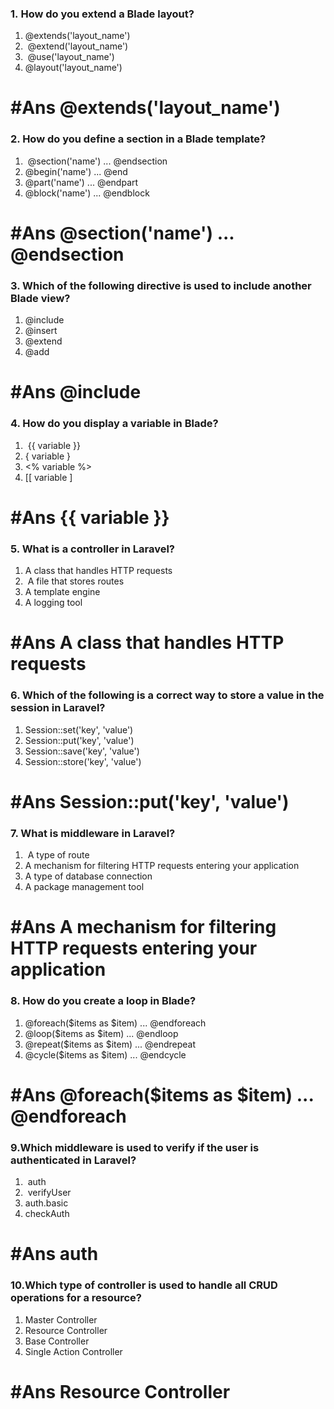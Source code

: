 ### 1. **How do you extend a Blade layout?**
1. @extends('layout_name')
2.  @extend('layout_name')
3.  @use('layout_name')
4. @layout('layout_name')
# #Ans  @extends('layout_name')


### 2. **How do you define a section in a Blade template?**
1.  @section('name') ... @endsection
2. @begin('name') ... @end
3. @part('name') ... @endpart
4. @block('name') ... @endblock
# #Ans @section('name') ... @endsection


### 3. **Which of the following directive is used to include another Blade view?**
1. @include
2. @insert
3. @extend
4. @add
# #Ans @include


### 4. **How do you display a variable in Blade?**
1.  {{ variable }}
2. { variable }
3. <% variable %>
4. [[ variable ]
# #Ans {{ variable }}


### 5. **What is a controller in Laravel?**
1. A class that handles HTTP requests
2.  A file that stores routes
3. A template engine
4. A logging tool
# #Ans  A class that handles HTTP requests


### 6. **Which of the following is a correct way to store a value in the session in Laravel?**
1. Session::set('key', 'value')
2. Session::put('key', 'value')
3. Session::save('key', 'value')
4. Session::store('key', 'value')
# #Ans Session::put('key', 'value')


### 7. **What is middleware in Laravel?**
1.  A type of route
2. A mechanism for filtering HTTP requests entering your application
3. A type of database connection
4. A package management tool
# #Ans A mechanism for filtering HTTP requests entering your application


### 8. **How do you create a loop in Blade?**
1. @foreach($items as $item) ... @endforeach
2. @loop($items as $item) ... @endloop
3. @repeat($items as $item) ... @endrepeat
4. @cycle($items as $item) ... @endcycle
# #Ans @foreach($items as $item) ... @endforeach



### 9.**Which middleware is used to verify if the user is authenticated in Laravel?**
1.  auth
2.  verifyUser
3. auth.basic
4. checkAuth
# #Ans auth


### 10.**Which type of controller is used to handle all CRUD operations for a resource?**
1. Master Controller
2. Resource Controller
3. Base Controller
4. Single Action Controller
# #Ans  Resource **Controller**
